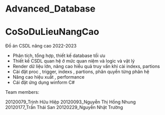 # Advanced_Database

# CoSoDuLieuNangCao
Đồ án CSDL nâng cao 2022-2023
- Phân tích, tổng hợp, thiết kế database tối ưu
- Thiết kế CSDL quan hệ ở mức quan niệm và logic và vật lý
- Render dữ liệu lớn, nâng cao hiểu quả truy vấn khi cài indexs, partions 
- Cài đặt proc , trigger, indexs , partions, phân quyền từng phân hệ
- Nâng cao hiệu xuất , performance
- Cái đặt ứng dụng winform C#

Team members:

20120079_Trịnh Hữu Hiệp
20120093_Nguyễn Thị Hồng Nhung
20120177_Trần Thái San
20120229_Nguyễn Nhật Trường
